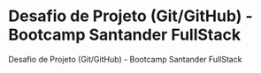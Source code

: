 # Desafio de Projeto (Git/GitHub) - Bootcamp Santander FullStack
Desafio de Projeto (Git/GitHub) - Bootcamp Santander FullStack
